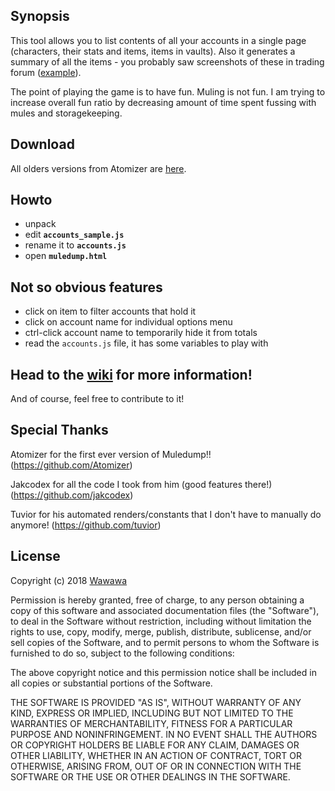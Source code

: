 ## Synopsis

This tool allows you to list contents of all your accounts in a single page (characters, their stats and items, items in vaults). Also it generates a summary of all the items - you probably saw screenshots of these in trading forum ([example](http://i755.photobucket.com/albums/xx195/Ind3sisiv3/Ilovemuledump.png)).

The point of playing the game is to have fun. Muling is not fun. I am trying to increase overall fun ratio by decreasing amount of time spent fussing with mules and storagekeeping.

## Download

All olders versions from Atomizer are [here](https://github.com/atomizer/muledump/releases).

## Howto

- unpack
- edit **`accounts_sample.js`**
- rename it to **`accounts.js`**
- open **`muledump.html`**

## Not so obvious features

- click on item to filter accounts that hold it
- click on account name for individual options menu
- ctrl-click account name to temporarily hide it from totals
- read the `accounts.js` file, it has some variables to play with

## Head to the [wiki](https://github.com/atomizer/muledump/wiki) for more information!

And of course, feel free to contribute to it!

## Special Thanks

Atomizer for the first ever version of Muledump!! (https://github.com/Atomizer)

Jakcodex for all the code I took from him (good features there!) (https://github.com/jakcodex)

Tuvior for his automated renders/constants that I don't have to manually do anymore! (https://github.com/tuvior)

## License

Copyright (c) 2018 [Wawawa](https://github.com/wawawawawawawa)

Permission is hereby granted, free of charge, to any person obtaining a copy of this software and associated documentation files (the "Software"), to deal in the Software without restriction, including without limitation the rights to use, copy, modify, merge, publish, distribute, sublicense, and/or sell copies of the Software, and to permit persons to whom the Software is furnished to do so, subject to the following conditions:

The above copyright notice and this permission notice shall be included in all copies or substantial portions of the Software.

THE SOFTWARE IS PROVIDED "AS IS", WITHOUT WARRANTY OF ANY KIND, EXPRESS OR IMPLIED, INCLUDING BUT NOT LIMITED TO THE WARRANTIES OF MERCHANTABILITY, FITNESS FOR A PARTICULAR PURPOSE AND NONINFRINGEMENT. IN NO EVENT SHALL THE AUTHORS OR COPYRIGHT HOLDERS BE LIABLE FOR ANY CLAIM, DAMAGES OR OTHER LIABILITY, WHETHER IN AN ACTION OF CONTRACT, TORT OR OTHERWISE, ARISING FROM, OUT OF OR IN CONNECTION WITH THE SOFTWARE OR THE USE OR OTHER DEALINGS IN THE SOFTWARE.
